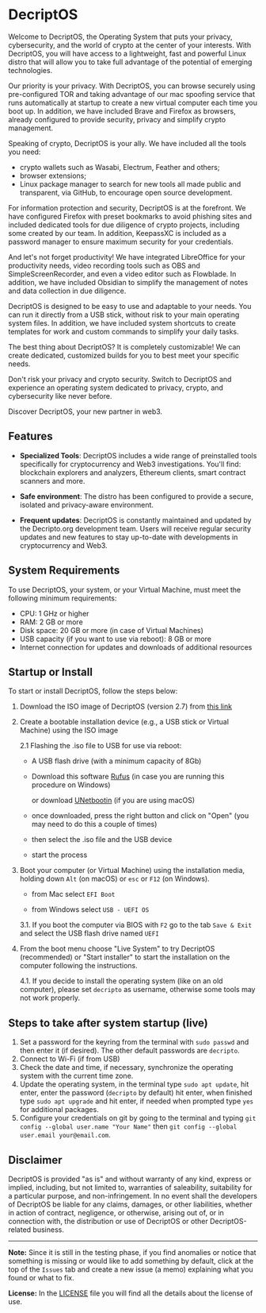 # DecriptOS

Welcome to DecriptOS, the Operating System that puts your privacy, cybersecurity, and the world of crypto at the center of your interests. With DecriptOS, you will have access to a lightweight, fast and powerful Linux distro that will allow you to take full advantage of the potential of emerging technologies.

Our priority is your privacy. With DecriptOS, you can browse securely using pre-configured TOR and taking advantage of our mac spoofing service that runs automatically at startup to create a new virtual computer each time you boot up. In addition, we have included Brave and Firefox as browsers, already configured to provide security, privacy and simplify crypto management.

Speaking of crypto, DecriptOS is your ally. We have included all the tools you need:
- crypto wallets such as Wasabi, Electrum, Feather and others;
- browser extensions;
- Linux package manager to search for new tools
all made public and transparent, via GitHub, to encourage open source development.

For information protection and security, DecriptOS is at the forefront. We have configured Firefox with preset bookmarks to avoid phishing sites and included dedicated tools for due diligence of crypto projects, including some created by our team. In addition, KeepassXC is included as a password manager to ensure maximum security for your credentials.

And let's not forget productivity! We have integrated LibreOffice for your productivity needs, video recording tools such as OBS and SimpleScreenRecorder, and even a video editor such as Flowblade. In addition, we have included Obsidian to simplify the management of notes and data collection in due diligence.

DecriptOS is designed to be easy to use and adaptable to your needs. You can run it directly from a USB stick, without risk to your main operating system files. In addition, we have included system shortcuts to create templates for work and custom commands to simplify your daily tasks.

The best thing about DecriptOS? It is completely customizable! We can create dedicated, customized builds for you to best meet your specific needs.

Don't risk your privacy and crypto security. Switch to DecriptOS and experience an operating system dedicated to privacy, crypto, and cybersecurity like never before.

Discover DecriptOS, your new partner in web3.

## Features

- **Specialized Tools**: DecriptOS includes a wide range of preinstalled tools specifically for cryptocurrency and Web3 investigations. You'll find: blockchain explorers and analyzers, Ethereum clients, smart contract scanners and more.

- **Safe environment**: The distro has been configured to provide a secure, isolated and privacy-aware environment.

- **Frequent updates**: DecriptOS is constantly maintained and updated by the Decripto.org development team. Users will receive regular security updates and new features to stay up-to-date with developments in cryptocurrency and Web3.

## System Requirements

To use DecriptOS, your system, or your Virtual Machine, must meet the following minimum requirements:

- CPU: 1 GHz or higher
- RAM: 2 GB or more
- Disk space: 20 GB or more (in case of Virtual Machines)
- USB capacity (if you want to use via reboot): 8 GB or more
- Internet connection for updates and downloads of additional resources

## Startup or Install

To start or install DecriptOS, follow the steps below:

1. Download the ISO image of DecriptOS (version 2.7) from [this link](https://e.pcloud.link/publink/show?code=XZPd2WZHBn0zbo03vJ02sJ679vDs4SOVRwX)
2. Create a bootable installation device (e.g., a USB stick or Virtual Machine) using the ISO image

   2.1 Flashing the .iso file to USB for use via reboot:

    - A USB flash drive (with a minimum capacity of 8Gb)
    
    - Download this software [Rufus](https://rufus.ie/it/) (in case you are running this procedure on Windows)
   
      or download [UNetbootin](https://unetbootin.github.io/) (if you are using macOS)

    - once downloaded, press the right button and click on "Open" (you may need to do this a couple of times)

    - then select the .iso file and the USB device

    - start the process

3. Boot your computer (or Virtual Machine) using the installation media, holding down `Alt` (on macOS) or `esc` or `F12` (on Windows).

   - from Mac select `EFI Boot`

   - from Windows select `USB - UEFI OS`

   3.1. If you boot the computer via BIOS with `F2` go to the tab `Save & Exit` and select the USB flash drive named `UEFI`

4. From the boot menu choose "Live System" to try DecriptOS (recommended) or "Start installer" to start the installation on the computer following the instructions.

   4.1. If you decide to install the operating system (like on an old computer), please set `decripto` as username, otherwise some tools may not work properly.
   
## Steps to take after system startup (live)

1. Set a password for the keyring from the terminal with `sudo passwd` and then enter it (if desired). The other default passwords are `decripto`.
2. Connect to Wi-Fi (if from USB)
3. Check the date and time, if necessary, synchronize the operating system with the current time zone.
4. Update the operating system, in the terminal type `sudo apt update`, hit enter, enter the password (`decripto` by default) hit enter, when finished type `sudo apt upgrade` and hit enter, if needed when prompted type `yes` for additional packages.
5. Configure your credentials on git by going to the terminal and typing `git config --global user.name "Your Name"` then `git config --global user.email your@email.com`.
 

## Disclaimer

DecriptOS is provided "as is" and without warranty of any kind, express or implied, including, but not limited to, warranties of saleability, suitability for a particular purpose, and non-infringement. In no event shall the developers of DecriptOS be liable for any claims, damages, or other liabilities, whether in action of contract, negligence, or otherwise, arising out of, or in connection with, the distribution or use of DecriptOS or other DecriptOS-related business.

---

**Note:** Since it is still in the testing phase, if you find anomalies or notice that something is missing or would like to add something by default, click at the top of the `Issues` tab and create a new issue (a memo) explaining what you found or what to fix.

**License:** In the [LICENSE](https://github.com/Decripto-org/DecriptOS/blob/main/LICENSE) file you will find all the details about the license of use.

